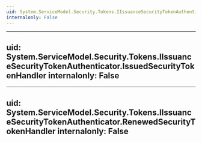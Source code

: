 ```yaml
---
uid: System.ServiceModel.Security.Tokens.IIssuanceSecurityTokenAuthenticator
internalonly: False
---
```


---
uid: System.ServiceModel.Security.Tokens.IIssuanceSecurityTokenAuthenticator.IssuedSecurityTokenHandler
internalonly: False
---

---
uid: System.ServiceModel.Security.Tokens.IIssuanceSecurityTokenAuthenticator.RenewedSecurityTokenHandler
internalonly: False
---
